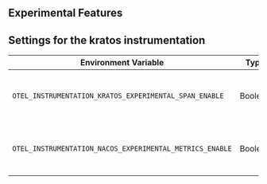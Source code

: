 ## Experimental Features

## Settings for the kratos instrumentation

| Environment Variable                                       | Type    | Default | Description                                                |
|------------------------------------------------------------|---------|---------|------------------------------------------------------------|
| `OTEL_INSTRUMENTATION_KRATOS_EXPERIMENTAL_SPAN_ENABLE`     | Boolean | `false` | Enable the capture of experimental kratos span attributes. |
| `OTEL_INSTRUMENTATION_NACOS_EXPERIMENTAL_METRICS_ENABLE`   | Boolean | `false` | Enable the capture of experimental NACOSmetrics attributes.|
